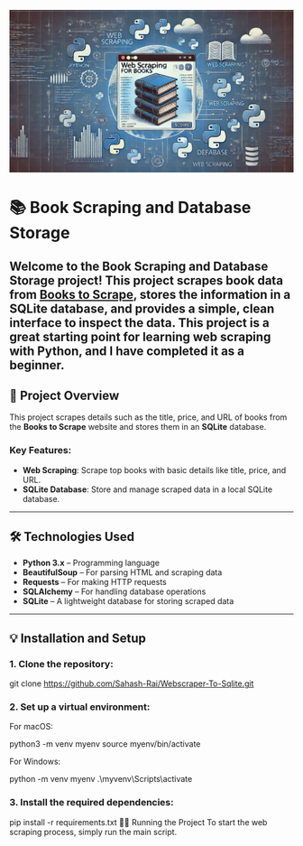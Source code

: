 ![WebScrapping_Image](https://github.com/Sahash-Rai/Webscraper-To-Sqlite/blob/main/Asset/webscrapping_image.png)
# 📚 Book Scraping and Database Storage

Welcome to the **Book Scraping and Database Storage** project! This project scrapes book data from [Books to Scrape](https://books.toscrape.com/), stores the information in a **SQLite** database, and provides a simple, clean interface to inspect the data. This project is a great starting point for learning web scraping with Python, and I have completed it as a beginner.
---

## 🚀 Project Overview

This project scrapes details such as the title, price, and URL of books from the **Books to Scrape** website and stores them in an **SQLite** database. 
### Key Features:

- **Web Scraping**: Scrape top books with basic details like title, price, and URL.
- **SQLite Database**: Store and manage scraped data in a local SQLite database.


---

## 🛠️ Technologies Used

- **Python 3.x** – Programming language
- **BeautifulSoup** – For parsing HTML and scraping data
- **Requests** – For making HTTP requests
- **SQLAlchemy** – For handling database operations
- **SQLite** – A lightweight database for storing scraped data

---

## 💡 Installation and Setup

### 1. Clone the repository:

git clone https://github.com/Sahash-Rai/Webscraper-To-Sqlite.git

### 2. Set up a virtual environment:

For macOS:

python3 -m venv myenv
source myenv/bin/activate

For Windows:

python -m venv myenv
.\myvenv\Scripts\activate
### 3. Install the required dependencies:

pip install -r requirements.txt
🏃‍♂️ Running the Project
To start the web scraping process, simply run the main script.





